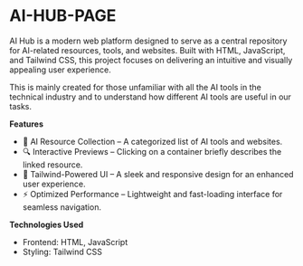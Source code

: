 # AI-HUB-PAGE

AI Hub is a modern web platform designed to serve as a central repository for AI-related resources, tools, and websites. Built with HTML, JavaScript, and Tailwind CSS, this project focuses on delivering an intuitive and visually appealing user experience.
<be> 

This is mainly created for those unfamiliar with all the AI tools in the technical industry and to understand how different AI tools are useful in our tasks.

**Features**
- 📌 AI Resource Collection – A categorized list of AI tools and websites.
- 🔍 Interactive Previews – Clicking on a container briefly describes the linked resource.
- 🎨 Tailwind-Powered UI – A sleek and responsive design for an enhanced user experience.
- ⚡ Optimized Performance – Lightweight and fast-loading interface for seamless navigation.

**Technologies Used**
- Frontend: HTML, JavaScript
- Styling: Tailwind CSS
